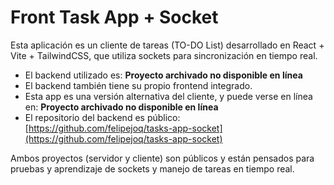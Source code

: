 # Front Task App + Socket

Esta aplicación es un cliente de tareas (TO-DO List) desarrollado en React + Vite + TailwindCSS, que utiliza sockets para sincronización en tiempo real.

- El backend utilizado es: **Proyecto archivado no disponible en línea**
- El backend también tiene su propio frontend integrado.
- Esta app es una versión alternativa del cliente, y puede verse en línea en: **Proyecto archivado no disponible en línea**
- El repositorio del backend es público: [https://github.com/felipejoq/tasks-app-socket](https://github.com/felipejoq/tasks-app-socket)

Ambos proyectos (servidor y cliente) son públicos y están pensados para pruebas y aprendizaje de sockets y manejo de tareas en tiempo real.
